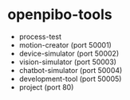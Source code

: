 openpibo-tools
==============
+ process-test
+ motion-creator (port 50001)
+ device-simulator (port 50002)
+ vision-simulator (port 50003)
+ chatbot-simulator (port 50004)
+ development-tool (port 50005)
+ project (port 80)
